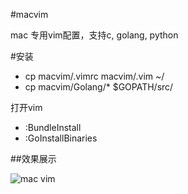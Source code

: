 #macvim

mac 专用vim配置，支持c, golang, python

#安装
* cp macvim/.vimrc macvim/.vim ~/ 
* cp macvim/Golang/* $GOPATH/src/

打开vim
* :BundleInstall
* :GoInstallBinaries

##效果展示

![mac vim](http://i4.buimg.com/094e40d059dfe5e3.jpg "macvim")
